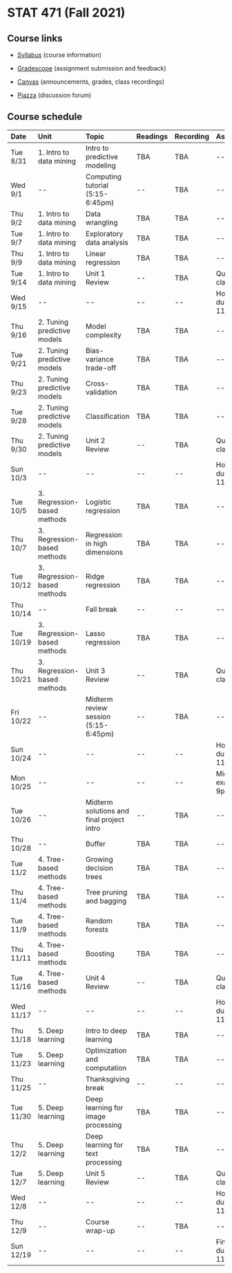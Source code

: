 # STAT  471 (Fall 2021)

## Course links

- [Syllabus](https://github.com/Katsevich-Teaching/stat-471-fall-2021/blob/main/Syllabus.pdf) (course information)

- [Gradescope](https://www.gradescope.com/courses/285259) (assignment submission and feedback)

- [Canvas](https://canvas.upenn.edu/courses/1597404) (announcements, grades, class recordings)

- [Piazza](https://piazza.com/upenn/fall2021/stat471) (discussion forum)

## Course schedule

Date | Unit | Topic | Readings | Recording | Assignments
:---|:---|:---|:---|:---|:---
Tue 8/31 | 1. Intro to data mining | Intro to predictive modeling | TBA  |  TBA | --
Wed 9/1 | -- | Computing tutorial (5:15-6:45pm) | -- | TBA | --
Thu 9/2 | 1. Intro to data mining | Data wrangling | TBA | TBA | --
Tue 9/7 | 1. Intro to data mining | Exploratory data analysis | TBA | TBA | --
Thu 9/9 | 1. Intro to data mining | Linear regression | TBA | TBA | --
Tue 9/14 | 1. Intro to data mining | Unit 1 Review | -- | TBA | Quiz 1 in class
Wed 9/15 | -- | -- | -- | -- | Homework 1 due at 11:59pm
Thu 9/16 | 2. Tuning predictive models | Model complexity | TBA | TBA | --
Tue 9/21 | 2. Tuning predictive models | Bias-variance trade-off | TBA | TBA | --
Thu 9/23 | 2. Tuning predictive models | Cross-validation | TBA | TBA | --
Tue 9/28 | 2. Tuning predictive models | Classification | TBA | TBA | --
Thu 9/30 | 2. Tuning predictive models | Unit 2 Review | -- | TBA | Quiz 2 in class
Sun 10/3 | -- | -- | -- | -- | Homework 2 due at 11:59pm
Tue 10/5 | 3. Regression-based methods | Logistic regression | TBA | TBA | --
Thu 10/7 | 3. Regression-based methods | Regression in high dimensions | TBA | TBA | --
Tue 10/12 | 3. Regression-based methods | Ridge regression | TBA | TBA | --
Thu 10/14 | -- | Fall break | -- | -- | --
Tue 10/19 | 3. Regression-based methods | Lasso regression | TBA | TBA | --
Thu 10/21 | 3. Regression-based methods | Unit 3 Review | -- | TBA | Quiz 3 in class
Fri 10/22 | -- | Midterm review session (5:15-6:45pm) | -- | TBA | --
Sun 10/24 | -- | -- | -- | -- | Homework 3 due at 11:59pm
Mon 10/25 | -- | -- | -- | -- | Midterm exam (7-9pm)
Tue 10/26 | -- | Midterm solutions and final project intro | -- | TBA | --
Thu 10/28 | -- | Buffer | TBA | TBA | --
Tue 11/2 | 4. Tree-based methods | Growing decision trees | TBA | TBA | --
Thu 11/4 | 4. Tree-based methods | Tree pruning and bagging | TBA | TBA | --
Tue 11/9 | 4. Tree-based methods | Random forests | TBA | TBA | --
Thu 11/11 | 4. Tree-based methods | Boosting | TBA | TBA | --
Tue 11/16 | 4. Tree-based methods | Unit 4 Review | -- | TBA | Quiz 4 in class
Wed 11/17 | -- | -- | -- | -- | Homework 4 due at 11:59pm
Thu 11/18 | 5. Deep learning | Intro to deep learning | TBA | TBA | --
Tue 11/23 | 5. Deep learning | Optimization and computation | TBA | TBA | --
Thu 11/25 | -- | Thanksgiving break | -- | -- | --
Tue 11/30 | 5. Deep learning | Deep learning for image processing | TBA | TBA | --
Thu 12/2 | 5. Deep learning | Deep learning for text processing | TBA | TBA | --
Tue 12/7 | 5. Deep learning | Unit 5 Review | -- | TBA | Quiz 5 in class
Wed 12/8 | -- | -- | -- | -- | Homework 5 due at 11:59pm
Thu 12/9 | -- | Course wrap-up | -- | TBA | --
Sun 12/19 | -- | -- | -- | -- | Final project due at 11:59pm










